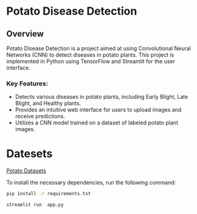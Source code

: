 # Potato Disease Detection

## Overview

Potato Disease Detection is a project aimed at using Convolutional Neural Networks (CNN) to detect diseases in potato plants. This project is implemented in Python using TensorFlow and Streamlit for the user interface.


### Key Features:

- Detects various diseases in potato plants, including Early Blight, Late Blight, and Healthy plants.
- Provides an intuitive web interface for users to upload images and receive predictions.
- Utilizes a CNN model trained on a dataset of labeled potato plant images.


# Datesets

[Potato Datasets](https://www.kaggle.com/datasets/arjuntejaswi/plant-village?resource=download)




To install the necessary dependencies, run the following command:

```bash
pip install -r requirements.txt
```

```bash
streamlit run  app.py
